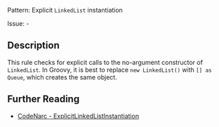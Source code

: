 Pattern: Explicit `LinkedList` instantiation

Issue: -

## Description

This rule checks for explicit calls to the no-argument constructor of `LinkedList`. In Groovy, it is best to replace `new LinkedList()` with `[] as Queue`, which creates the same object.

## Further Reading

* [CodeNarc - ExplicitLinkedListInstantiation](https://codenarc.github.io/CodeNarc/codenarc-rules-groovyism.html#explicitlinkedlistinstantiation-rule)